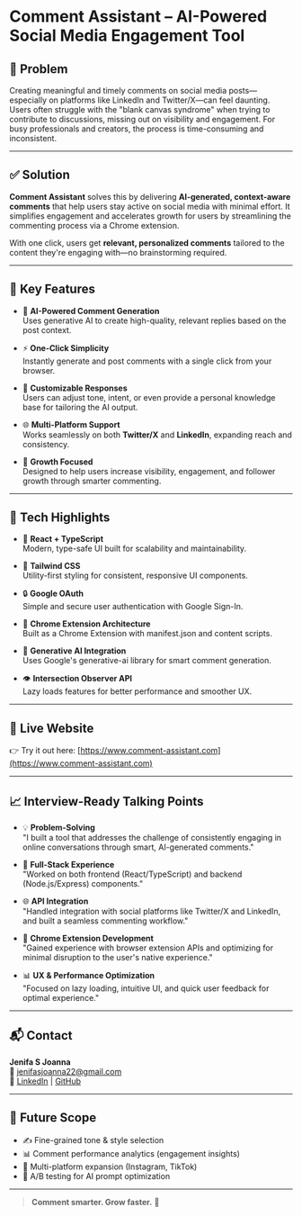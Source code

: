 # Comment Assistant – AI-Powered Social Media Engagement Tool

## 🧠 Problem

Creating meaningful and timely comments on social media posts—especially on platforms like LinkedIn and Twitter/X—can feel daunting. Users often struggle with the "blank canvas syndrome" when trying to contribute to discussions, missing out on visibility and engagement. For busy professionals and creators, the process is time-consuming and inconsistent.

---

## ✅ Solution

**Comment Assistant** solves this by delivering **AI-generated, context-aware comments** that help users stay active on social media with minimal effort. It simplifies engagement and accelerates growth for users by streamlining the commenting process via a Chrome extension.

With one click, users get **relevant, personalized comments** tailored to the content they're engaging with—no brainstorming required.

---

## 🌟 Key Features

- 🧠 **AI-Powered Comment Generation**  
  Uses generative AI to create high-quality, relevant replies based on the post context.

- ⚡ **One-Click Simplicity**  
  Instantly generate and post comments with a single click from your browser.

- 🎯 **Customizable Responses**  
  Users can adjust tone, intent, or even provide a personal knowledge base for tailoring the AI output.

- 🌐 **Multi-Platform Support**  
  Works seamlessly on both **Twitter/X** and **LinkedIn**, expanding reach and consistency.

- 🚀 **Growth Focused**  
  Designed to help users increase visibility, engagement, and follower growth through smarter commenting.

---

## 🧩 Tech Highlights

- 🧱 **React + TypeScript**  
  Modern, type-safe UI built for scalability and maintainability.

- 🎨 **Tailwind CSS**  
  Utility-first styling for consistent, responsive UI components.

- 🔒 **Google OAuth**  
  Simple and secure user authentication with Google Sign-In.

- 🧩 **Chrome Extension Architecture**  
  Built as a Chrome Extension with manifest.json and content scripts.

- 🧠 **Generative AI Integration**  
  Uses Google's generative-ai library for smart comment generation.

- 👁️ **Intersection Observer API**  
  Lazy loads features for better performance and smoother UX.

---

## 🚀 Live Website

👉 Try it out here: [https://www.comment-assistant.com](https://www.comment-assistant.com)

---

## 📈 Interview-Ready Talking Points

- 💡 **Problem-Solving**  
  "I built a tool that addresses the challenge of consistently engaging in online conversations through smart, AI-generated comments."

- 🔧 **Full-Stack Experience**  
  "Worked on both frontend (React/TypeScript) and backend (Node.js/Express) components."

- 🌐 **API Integration**  
  "Handled integration with social platforms like Twitter/X and LinkedIn, and built a seamless commenting workflow."

- 🌟 **Chrome Extension Development**  
  "Gained experience with browser extension APIs and optimizing for minimal disruption to the user's native experience."

- 📊 **UX & Performance Optimization**  
  "Focused on lazy loading, intuitive UI, and quick user feedback for optimal experience."

---

## 📬 Contact

**Jenifa S Joanna**  
📧 jenifasjoanna22@gmail.com  
🔗 [LinkedIn](#) | [GitHub](#)

---

## 🧠 Future Scope

- ✍️ Fine-grained tone & style selection  
- 📊 Comment performance analytics (engagement insights)  
- 📌 Multi-platform expansion (Instagram, TikTok)  
- 🧪 A/B testing for AI prompt optimization  

---

> **Comment smarter. Grow faster.** 🚀  

